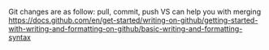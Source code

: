 Git changes are as follow:
pull, commit, push
VS can help you with merging
https://docs.github.com/en/get-started/writing-on-github/getting-started-with-writing-and-formatting-on-github/basic-writing-and-formatting-syntax